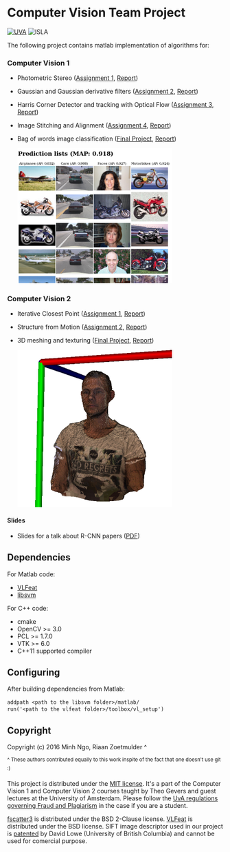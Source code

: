 # Computer Vision Team Project

[![UVA](http://www.uva-nemo.org/images/uva_logo_40.png)](http://www.english.uva.nl/) ![ISLA](http://www.uva-nemo.org/images/isla_40.png)

The following project contains matlab implementation of algorithms for:

### Computer Vision 1

- Photometric Stereo ([Assignment 1](assignment-1), [Report](assignment-1/report.pdf))
- Gaussian and Gaussian derivative filters ([Assignment 2](assignment-2), [Report](assignment-2/report.pdf))
- Harris Corner Detector and tracking with Optical Flow ([Assignment 3](assignment-3), [Report](assignment-3/report.pdf))
- Image Stitching and Alignment ([Assignment 4](assignment-4), [Report](assignment-4/report.pdf))
- Bag of words image classification ([Final Project](final-project), [Report](final-project/report.pdf))

  <img src="final-project/screen.png" width="360">

### Computer Vision 2

- Iterative Closest Point ([Assignment 1](assignment-5), [Report](assignment-5/report.pdf))
- Structure from Motion ([Assignment 2](assignment-6), [Report](assignment-6/report.pdf))
- 3D meshing and texturing ([Final Project](final_project_2), [Report](final_project_2/cv2-final-assignment.pdf))

  <img src="final_project_2/screenshot/1.png" width="360">

#### Slides
- Slides for a talk about R-CNN papers ([PDF](slides/faster-r-cnn.pdf))


## Dependencies

For Matlab code:
- [VLFeat](http://www.vlfeat.org/install-matlab.html)
- [libsvm](https://www.csie.ntu.edu.tw/~cjlin/libsvm/)

For C++ code:
- cmake
- OpenCV >= 3.0
- PCL >= 1.7.0
- VTK >= 6.0
- C++11 supported compiler

## Configuring

After building dependencies from Matlab:

```
addpath <path to the libsvm folder>/matlab/
run('<path to the vlfeat folder>/toolbox/vl_setup')
```


## Copyright

Copyright (c) 2016 Minh Ngo, Riaan Zoetmulder ^

<sup>^ These authors contributed equally to this work inspite of the fact that one doesn't use git :)</sup>

This project is distributed under the [MIT license](LICENSE). It's a part of the Computer Vision 1 and Computer Vision 2 courses taught by Theo Gevers and guest lectures at the University of Amsterdam. Please follow the [UvA regulations governing Fraud and Plagiarism](http://student.uva.nl/en/az/content/plagiarism-and-fraud/plagiarism-and-fraud.html) in the case if you are a student.

[fscatter3](assignment-5/fscatter3.m) is distributed under the BSD 2-Clause license. [VLFeat](http://www.vlfeat.org/license.html) is distributed under the BSD license. SIFT image descriptor used in our project is [patented](http://www.google.com/patents/US6711293) by David Lowe (University of British Columbia) and cannot be used for comercial purpose.

